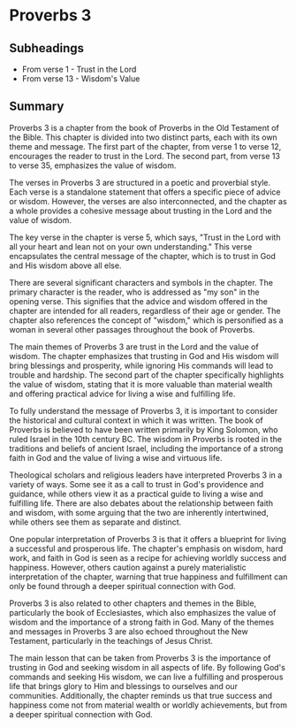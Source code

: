 # Proverbs 3

## Subheadings

* From verse 1 - Trust in the Lord
* From verse 13 - Wisdom's Value

## Summary

Proverbs 3 is a chapter from the book of Proverbs in the Old Testament of the Bible. This chapter is divided into two distinct parts, each with its own theme and message. The first part of the chapter, from verse 1 to verse 12, encourages the reader to trust in the Lord. The second part, from verse 13 to verse 35, emphasizes the value of wisdom.

The verses in Proverbs 3 are structured in a poetic and proverbial style. Each verse is a standalone statement that offers a specific piece of advice or wisdom. However, the verses are also interconnected, and the chapter as a whole provides a cohesive message about trusting in the Lord and the value of wisdom.

The key verse in the chapter is verse 5, which says, "Trust in the Lord with all your heart and lean not on your own understanding." This verse encapsulates the central message of the chapter, which is to trust in God and His wisdom above all else.

There are several significant characters and symbols in the chapter. The primary character is the reader, who is addressed as "my son" in the opening verse. This signifies that the advice and wisdom offered in the chapter are intended for all readers, regardless of their age or gender. The chapter also references the concept of "wisdom," which is personified as a woman in several other passages throughout the book of Proverbs.

The main themes of Proverbs 3 are trust in the Lord and the value of wisdom. The chapter emphasizes that trusting in God and His wisdom will bring blessings and prosperity, while ignoring His commands will lead to trouble and hardship. The second part of the chapter specifically highlights the value of wisdom, stating that it is more valuable than material wealth and offering practical advice for living a wise and fulfilling life.

To fully understand the message of Proverbs 3, it is important to consider the historical and cultural context in which it was written. The book of Proverbs is believed to have been written primarily by King Solomon, who ruled Israel in the 10th century BC. The wisdom in Proverbs is rooted in the traditions and beliefs of ancient Israel, including the importance of a strong faith in God and the value of living a wise and virtuous life.

Theological scholars and religious leaders have interpreted Proverbs 3 in a variety of ways. Some see it as a call to trust in God's providence and guidance, while others view it as a practical guide to living a wise and fulfilling life. There are also debates about the relationship between faith and wisdom, with some arguing that the two are inherently intertwined, while others see them as separate and distinct.

One popular interpretation of Proverbs 3 is that it offers a blueprint for living a successful and prosperous life. The chapter's emphasis on wisdom, hard work, and faith in God is seen as a recipe for achieving worldly success and happiness. However, others caution against a purely materialistic interpretation of the chapter, warning that true happiness and fulfillment can only be found through a deeper spiritual connection with God.

Proverbs 3 is also related to other chapters and themes in the Bible, particularly the book of Ecclesiastes, which also emphasizes the value of wisdom and the importance of a strong faith in God. Many of the themes and messages in Proverbs 3 are also echoed throughout the New Testament, particularly in the teachings of Jesus Christ.

The main lesson that can be taken from Proverbs 3 is the importance of trusting in God and seeking wisdom in all aspects of life. By following God's commands and seeking His wisdom, we can live a fulfilling and prosperous life that brings glory to Him and blessings to ourselves and our communities. Additionally, the chapter reminds us that true success and happiness come not from material wealth or worldly achievements, but from a deeper spiritual connection with God.